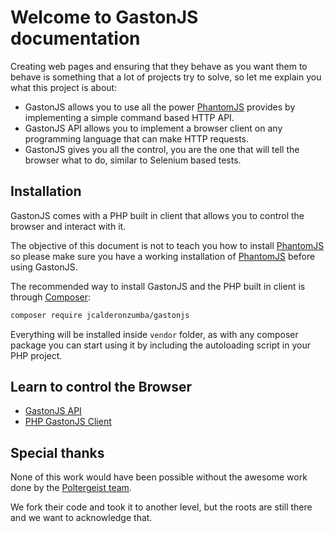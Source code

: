 # Welcome to GastonJS documentation
Creating web pages and ensuring that they behave as you want them to behave is something that a lot of projects try to solve, so let me explain you what this project is about:

* GastonJS allows you to use all the power [PhantomJS](http://phantomjs.org/) provides by implementing a simple command based HTTP API.
* GastonJS API allows you to implement a browser client on any programming language that can make HTTP requests.
* GastonJS gives you all the control, you are the one that will tell the browser what to do, similar to Selenium based tests.

## Installation

GastonJS comes with a PHP built in client that allows you to control the browser and interact with it.

The objective of this document is not to teach you how to install [PhantomJS](http://phantomjs.org/) so please make sure you have a working installation of [PhantomJS](http://phantomjs.org/) before using GastonJS.

The recommended way to install GastonJS and the PHP built in client is through [Composer](https://getcomposer.org/):

```bash
composer require jcalderonzumba/gastonjs
```

Everything will be installed inside `vendor` folder, as with any composer package you can start using it by including the autoloading script in your PHP project.

## Learn to control the Browser
* [GastonJS API](api/index.md)
* [PHP GastonJS Client](clients/php/index.md)

## Special thanks
None of this work would have been possible without the awesome work done by the [Poltergeist team](https://github.com/teampoltergeist/poltergeist).

We fork their code and took it to another level, but the roots are still there and we want to acknowledge that.
